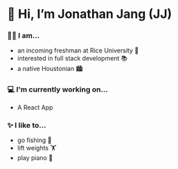 # 👋 Hi, I’m Jonathan Jang (JJ)

### 🙋‍♂️ I am...
- an incoming freshman at Rice University 🦉
- interested in full stack development 📚
- a native Houstonian 🏙️

### 💻 I'm currently working on...
- A React App

### ✨ I like to...
- go fishing 🎣
- lift weights 🏋️
- play piano 🎹

<!---
JonathanJang24/JonathanJang24 is a ✨ special ✨ repository because its `README.md` (this file) appears on your GitHub profile.
You can click the Preview link to take a look at your changes.
--->
